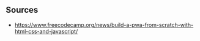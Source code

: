 ## Sources

- https://www.freecodecamp.org/news/build-a-pwa-from-scratch-with-html-css-and-javascript/
